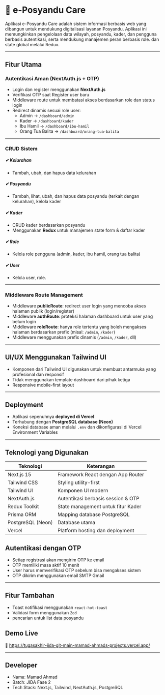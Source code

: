 # 🌿 e-Posyandu Care

Aplikasi e-Posyandu Care adalah sistem informasi berbasis web yang dibangun untuk mendukung digitalisasi layanan Posyandu. Aplikasi ini memungkinkan pengelolaan data wilayah, posyandu, kader, dan pengguna berbasis autentikasi, serta mendukung manajemen peran berbasis role. dan state global melalui Redux.

---

## Fitur Utama

### Autentikasi Aman (NextAuth.js + OTP)

- Login dan register menggunakan **NextAuth.js**
- Verifikasi OTP saat Register user baru
- Middleware route untuk membatasi akses berdasarkan role dan status login
- Redirect dinamis sesuai role user:
  - Admin → `/dashboard/admin`
  - Kader → `/dashboard/kader`
  - Ibu Hamil → `/dashboard/ibu-hamil`
  - Orang Tua Balita → `/dashboard/orang-tua-balita`

---

### CRUD Sistem

##### ✔ Kelurahan

- Tambah, ubah, dan hapus data kelurahan

##### ✔ Posyandu

- Tambah, lihat, ubah, dan hapus data posyandu (terkait dengan kelurahan), kelola kader

##### ✔ Kader

- CRUD kader berdasarkan posyandu
- Menggunakan **Redux** untuk manajemen state form & daftar kader

##### ✔ Role

- Kelola role pengguna (admin, kader, ibu hamil, orang tua balita)

##### ✔ User

- Kelola user, role.

---

### Middleware Route Management

- Middleware **publicRoute**: redirect user login yang mencoba akses halaman publik (login/register)
- Middleware **authRoute**: proteksi halaman dashboard untuk user yang belum login
- Middleware **roleRoute**: hanya role tertentu yang boleh mengakses halaman berdasarkan prefix (misal: `/admin`, `/kader`)
- Middleware menggunakan prefix dinamis (`/admin`, `/kader`, dll)

---

## UI/UX Menggunakan Tailwind UI

- Komponen dari Tailwind UI digunakan untuk membuat antarmuka yang profesional dan responsif
- Tidak menggunakan template dashboard dari pihak ketiga
- Responsive mobile-first layout

---

## Deployment

- Aplikasi sepenuhnya **deployed di Vercel**
- Terhubung dengan **PostgreSQL database (Neon)**
- Koneksi database aman melalui `.env` dan dikonfigurasi di Vercel Environment Variables

---

## Teknologi yang Digunakan

| Teknologi         | Keterangan                         |
| ----------------- | ---------------------------------- |
| Next.js 15        | Framework React dengan App Router  |
| Tailwind CSS      | Styling utility-first              |
| Tailwind UI       | Komponen UI modern                 |
| NextAuth.js       | Autentikasi berbasis session & OTP |
| Redux Toolkit     | State management untuk fitur Kader |
| Prisma ORM        | Mapping database PostgreSQL        |
| PostgreSQL (Neon) | Database utama                     |
| Vercel            | Platform hosting dan deployment    |


## Autentikasi dengan OTP

- Setiap registrasi akan mengirim OTP ke email
- OTP memiliki masa aktif 10 menit
- User harus memverifikasi OTP sebelum bisa mengakses sistem
- OTP dikirim menggunakan email SMTP Gmail

---

## Fitur Tambahan

- Toast notifikasi menggunakan `react-hot-toast`
- Validasi form menggunakan `Zod`
- pencarian untuk list data posyandu

## Demo Live

🔗 https://tugasakhir-jida-git-main-mamad-ahmads-projects.vercel.app/

---

## Developer

- Nama: Mamad Ahmad
- Batch: JIDA Fase 2
- Tech Stack: Next.js, Tailwind, NextAuth.js, PostgreSQL


